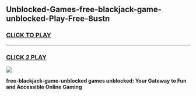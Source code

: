 
## Unblocked-Games-free-blackjack-game-unblocked-Play-Free-8ustn
<h3>
<a href="https://premium76.site?title=free-blackjack-game-unblocked&ref=20A">CLICK TO PLAY</a></h3>
<hr>

<h3>
<a href="https://premium76.site?title=free-blackjack-game-unblocked&ref=20A">CLICK 2 PLAY</a>
  
</h3>

<a href="https://premium76.site?title=free-blackjack-game-unblocked&ref=20A"><img src="https://clearcache.store/games.png"></a>


**free-blackjack-game-unblocked games unblocked: Your Gateway to Fun and Accessible Online Gaming**

